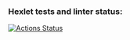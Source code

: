 ### Hexlet tests and linter status:
[![Actions Status](https://github.com/vzorenko/python-project-lvl2/workflows/hexlet-check/badge.svg)](https://github.com/vzorenko/python-project-lvl2/actions)